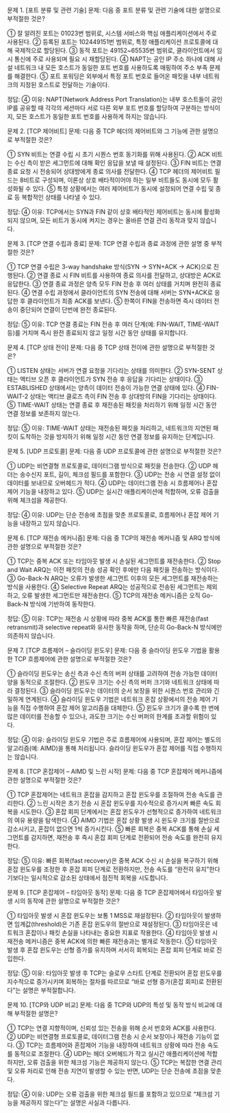 문제 1. [포트 분류 및 관련 기술]
문제:
다음 중 포트 분류 및 관련 기술에 대한 설명으로 부적절한 것은?

① 잘 알려진 포트는 01023번 범위로, 시스템 서비스와 핵심 애플리케이션에서 주로 사용된다.
② 등록된 포트는 102449151번 범위로, 특정 애플리케이션 프로토콜에 대해 국제적으로 할당된다.
③ 동적 포트는 49152~65535번 범위로, 클라이언트에서 임시 통신에 주로 사용되며 필요 시 재할당된다.
④ NAPT는 공인 IP 주소 하나에 대해 사설 네트워크 내 모든 호스트가 동일한 포트 번호를 사용하도록 매핑하여 주소 부족 문제를 해결한다.
⑤ 포트 포워딩은 외부에서 특정 포트 번호로 들어온 패킷을 내부 네트워크의 지정된 호스트로 전달하는 기술이다.

정답: ④
이유: NAPT(Network Address Port Translation)는 내부 호스트들이 공인 IP를 공유할 때 각각의 세션마다 서로 다른 외부 포트 번호를 할당하여 구분하는 방식이지, 모든 호스트가 동일한 포트 번호를 사용하게 하지는 않습니다.

문제 2. [TCP 제어비트]
문제:
다음 중 TCP 헤더의 제어비트와 그 기능에 관한 설명으로 부적절한 것은?

① SYN 비트는 연결 수립 시 초기 시퀀스 번호 동기화를 위해 사용된다.
② ACK 비트는 수신 측이 받은 세그먼트에 대해 확인 응답을 보낼 때 설정된다.
③ FIN 비트는 연결 종료 요청 시 전송되어 상대방에게 종료 의사를 전달한다.
④ TCP 헤더의 제어비트 필드는 8비트로 구성되며, 이론상 상호 배타적이어야 하는 일부 비트들도 동시에 모두 활성화될 수 있다.
⑤ 특정 상황에서는 여러 제어비트가 동시에 설정되어 연결 수립 및 종료 등 복합적인 상태를 나타낼 수 있다.

정답: ④
이유: TCP에서는 SYN과 FIN 같이 상호 배타적인 제어비트는 동시에 활성화되지 않으며, 모든 비트가 동시에 켜지는 경우는 올바른 연결 관리 동작과 맞지 않습니다.

문제 3. [TCP 연결 수립과 종료]
문제:
TCP 연결 수립과 종료 과정에 관한 설명 중 부적절한 것은?

① TCP 연결 수립은 3-way handshake 방식(SYN → SYN+ACK → ACK)으로 진행된다.
② 연결 종료 시 FIN 비트를 사용하여 종료 의사를 전달하고, 상대방은 ACK로 응답한다.
③ 연결 종료 과정은 양측 모두 FIN 전송 후 여러 상태를 거치며 완전히 종료된다.
④ 연결 수립 과정에서 클라이언트의 SYN 전송에 대해 서버는 SYN+ACK로 응답한 후 클라이언트가 최종 ACK를 보낸다.
⑤ 한쪽이 FIN을 전송하면 즉시 데이터 전송이 중단되어 연결이 단번에 완전 종료된다.

정답: ⑤
이유: TCP 연결 종료는 FIN 전송 후 여러 단계(예: FIN-WAIT, TIME-WAIT 등)를 거치며 즉시 완전 종료되지 않고 일정 시간 동안 상태를 유지합니다.

문제 4. [TCP 상태 전이]
문제:
다음 중 TCP 상태 전이에 관한 설명으로 부적절한 것은?

① LISTEN 상태는 서버가 연결 요청을 기다리는 상태를 의미한다.
② SYN-SENT 상태는 액티브 오픈 후 클라이언트가 SYN 전송 후 응답을 기다리는 상태이다.
③ ESTABLISHED 상태에서는 양측이 데이터 전송이 가능한 연결 상태에 있다.
④ FIN-WAIT-2 상태는 액티브 클로즈 측이 FIN 전송 후 상대방의 FIN을 기다리는 상태이다.
⑤ TIME-WAIT 상태는 연결 종료 후 재전송된 패킷을 처리하기 위해 일정 시간 동안 연결 정보를 보존하지 않는다.

정답: ⑤
이유: TIME-WAIT 상태는 재전송된 패킷을 처리하고, 네트워크의 지연된 패킷이 도착하는 것을 방지하기 위해 일정 시간 동안 연결 정보를 유지하는 단계입니다.


문제 5. [UDP 프로토콜]
문제:
다음 중 UDP 프로토콜에 관한 설명으로 부적절한 것은?

① UDP는 비연결형 프로토콜로, 데이터그램 방식으로 패킷을 전송한다.
② UDP 헤더는 송수신지 포트, 길이, 체크섬 필드를 포함한다.
③ UDP는 전송 시 연결 설정 없이 데이터를 보내므로 오버헤드가 적다.
④ UDP는 데이터그램 전송 시 흐름제어나 혼잡 제어 기능을 내장하고 있다.
⑤ UDP는 실시간 애플리케이션에 적합하며, 오류 검출을 위해 체크섬을 제공한다.

정답: ④
이유: UDP는 단순 전송에 초점을 맞춘 프로토콜로, 흐름제어나 혼잡 제어 기능을 내장하고 있지 않습니다.

문제 6. [TCP 재전송 메커니즘]
문제:
다음 중 TCP의 재전송 메커니즘 및 ARQ 방식에 관한 설명으로 부적절한 것은?

① TCP는 중복 ACK 또는 타임아웃 발생 시 손실된 세그먼트를 재전송한다.
② Stop and Wait ARQ는 이전 패킷의 전송 성공 확인 후에만 다음 패킷을 전송하는 방식이다.
③ Go-Back-N ARQ는 오류가 발생한 세그먼트 이후의 모든 세그먼트를 재전송하는 방식을 사용한다.
④ Selective Repeat ARQ는 성공적으로 전송된 세그먼트는 제외하고, 오류 발생한 세그먼트만 재전송한다.
⑤ TCP의 재전송 메커니즘은 오직 Go-Back-N 방식에 기반하여 동작한다.

정답: ⑤
이유: TCP는 재전송 시 상황에 따라 중복 ACK를 통한 빠른 재전송(fast retransmit)과 selective repeat와 유사한 동작을 하며, 단순히 Go-Back-N 방식에만 의존하지 않습니다.


문제 7. [TCP 흐름제어 – 슬라이딩 윈도우]
문제:
다음 중 슬라이딩 윈도우 기법을 활용한 TCP 흐름제어에 관한 설명으로 부적절한 것은?

① 슬라이딩 윈도우는 송신 측과 수신 측의 버퍼 상태를 고려하여 전송 가능한 데이터 양을 동적으로 조절한다.
② 윈도우 크기는 수신 측의 버퍼 크기와 네트워크 상태에 따라 결정된다.
③ 슬라이딩 윈도우는 데이터의 순서 보장을 위한 시퀀스 번호 관리와 긴밀하게 연계된다.
④ 슬라이딩 윈도우 기법은 네트워크 혼잡 상황에서의 전송 제어 기능을 직접 수행하여 혼잡 제어 알고리즘을 대체한다.
⑤ 윈도우 크기가 클수록 한 번에 많은 데이터를 전송할 수 있으나, 과도한 크기는 수신 버퍼의 한계를 초과할 위험이 있다.

정답: ④
이유: 슬라이딩 윈도우 기법은 주로 흐름제어에 사용되며, 혼잡 제어는 별도의 알고리즘(예: AIMD)을 통해 처리됩니다. 슬라이딩 윈도우가 혼잡 제어를 직접 수행하지는 않습니다.

문제 8. [TCP 혼잡제어 – AIMD 및 느린 시작]
문제:
다음 중 TCP 혼잡제어 메커니즘에 관한 설명으로 부적절한 것은?

① TCP 혼잡제어는 네트워크 혼잡을 감지하고 혼잡 윈도우를 조절하여 전송 속도를 관리한다.
② 느린 시작은 초기 전송 시 혼잡 윈도우를 지수적으로 증가시켜 빠른 속도 회복을 시도한다.
③ 혼잡 회피 단계에서는 혼잡 윈도우가 선형적으로 증가하여 네트워크의 여유 용량을 탐색한다.
④ AIMD 기법은 혼잡 상황 발생 시 윈도우 크기를 절반으로 감소시키고, 혼잡이 없으면 1씩 증가시킨다.
⑤ 빠른 회복은 중복 ACK를 통해 손실 세그먼트를 감지하면, 재전송 후 즉시 혼잡 회피 단계로 전환되어 전송 속도를 완전히 유지한다.

정답: ⑤
이유: 빠른 회복(fast recovery)은 중복 ACK 수신 시 손실을 복구하기 위해 혼잡 윈도우를 조정한 후 혼잡 회피 단계로 전환하지만, 전송 속도를 “완전히 유지”한다기보다는 일시적으로 감소된 상태에서 점진적 회복을 시도합니다.

문제 9. [TCP 혼잡제어 – 타임아웃 동작]
문제:
다음 중 TCP 혼잡제어에서 타임아웃 발생 시의 동작에 관한 설명으로 부적절한 것은?

① 타임아웃 발생 시 혼잡 윈도우는 보통 1 MSS로 재설정된다.
② 타임아웃이 발생하면 임계값(threshold)은 기존 혼잡 윈도우의 절반으로 재설정된다.
③ 타임아웃은 네트워크 혼잡이나 패킷 손실을 나타내는 중요한 지표로 작용한다.
④ 타임아웃 발생 시 재전송 메커니즘은 중복 ACK에 의한 빠른 재전송과는 별개로 작동한다.
⑤ 타임아웃 발생 후 혼잡 윈도우는 선형 증가를 유지하며 서서히 회복되는 혼잡 회피 단계로 바로 진입한다.

정답: ⑤
이유: 타임아웃 발생 후 TCP는 슬로우 스타트 단계로 전환되어 혼잡 윈도우를 지수적으로 증가시키며 회복하는 절차를 따르므로 “바로 선형 증가(혼잡 회피)로 전환된다”는 설명은 부적절합니다.

문제 10. [TCP와 UDP 비교]
문제:
다음 중 TCP와 UDP의 특성 및 동작 방식 비교에 대해 부적절한 설명은?

① TCP는 연결 지향적이며, 신뢰성 있는 전송을 위해 순서 번호와 ACK를 사용한다.
② UDP는 비연결형 프로토콜로, 데이터그램 전송 시 순서 보장이나 재전송 기능이 없다.
③ TCP는 흐름제어와 혼잡제어 기능을 내장하여 네트워크 상황에 따라 전송 속도를 동적으로 조절한다.
④ UDP는 헤더 오버헤드가 작고 실시간 애플리케이션에 적합하지만, 오류 검출을 위한 체크섬 기능은 제공하지 않는다.
⑤ TCP는 복잡한 연결 관리 및 오류 처리로 인해 전송 지연이 발생할 수 있는 반면, UDP는 단순 전송에 초점을 맞춘다.

정답: ④
이유: UDP는 오류 검출을 위한 체크섬 필드를 포함하고 있으므로 “체크섬 기능을 제공하지 않는다”는 설명은 사실과 다릅니다.

